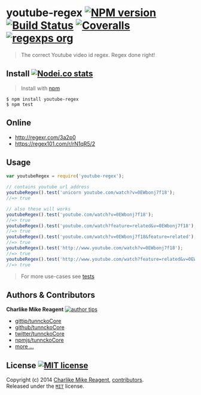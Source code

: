 # youtube-regex [![NPM version][npmjs-img]][npmjs-url] [![Build Status][travis-img]][travis-url] [![Coveralls][coveralls-img]][coveralls-url] [![regexps org][regexps-img]][regexps-url]
> The correct Youtube video id regex. Regex done right!


## Install [![Nodei.co stats][npmjs-ico]][npmjs-url] 
> Install with [npm](https://npmjs.org)

```
$ npm install youtube-regex
$ npm test
```


## Online
- http://regexr.com/3a2p0
- https://regex101.com/r/rN1qR5/2


## Usage
```js
var youtubeRegex = require('youtube-regex');

// contains youtube url address
youtubeRegex().test('unicorn youtube.com/watch?v=0EWbonj7f18');
//=> true

// also these will works
youtubeRegex().test('youtube.com/watch?v=0EWbonj7f18');
//=> true
youtubeRegex().test('youtube.com/watch?feature=related&v=0EWbonj7f18');
//=> true
youtubeRegex().test('youtube.com/watch?v=0EWbonj7f18&feature=related');
//=> true
youtubeRegex().test('http://www.youtube.com/watch?v=0EWbonj7f18');
//=> true
youtubeRegex().test('http://www.youtube.com/watch?feature=related&v=0EWbonj7f18');
//=> true
```
> For more use-cases see [tests](./test.js)


## Authors & Contributors
**Charlike Mike Reagent** [![author tips][author-gittip-img]][author-gittip]
+ [gittip/tunnckoCore][author-gittip]
+ [github/tunnckoCore][author-github]
+ [twitter/tunnckoCore][author-twitter]
+ [npmjs/tunnckoCore][author-npmjs]
+ [more ...][contrib-more]


## License [![MIT license][license-img]][license-url]
Copyright (c) 2014 [Charlike Mike Reagent][contrib-more], [contributors][contrib-graf].  
Released under the [`MIT`][license-url] license.


[npmjs-url]: http://npm.im/youtube-regex
[npmjs-img]: http://img.shields.io/npm/v/youtube-regex.svg
[npmjs-ico]: https://nodei.co/npm/youtube-regex.svg?mini=true

[coveralls-url]: https://coveralls.io/r/tunnckoCore/youtube-regex?branch=master
[coveralls-img]: https://img.shields.io/coveralls/tunnckoCore/youtube-regex.svg

[license-url]: https://github.com/tunnckoCore/youtube-regex/blob/master/license.md
[license-img]: http://img.shields.io/badge/license-MIT-blue.svg

[travis-url]: https://travis-ci.org/tunnckoCore/youtube-regex
[travis-img]: https://travis-ci.org/tunnckoCore/youtube-regex.svg

[depstat-url]: https://david-dm.org/tunnckoCore/youtube-regex
[depstat-img]: https://david-dm.org/tunnckoCore/youtube-regex.svg

[author-gittip-img]: http://img.shields.io/gittip/tunnckoCore.svg
[author-gittip]: https://www.gittip.com/tunnckoCore
[author-github]: https://github.com/tunnckoCore
[author-twitter]: https://twitter.com/tunnckoCore
[author-npmjs]: https://npmjs.org/~tunnckocore

[contrib-more]: http://j.mp/1stW47C
[contrib-graf]: https://github.com/tunnckoCore/youtube-regex/graphs/contributors

[regexps-img]: http://img.shields.io/badge/regexps-approved-brightgreen.svg
[regexps-url]: https://github.com/regexps
